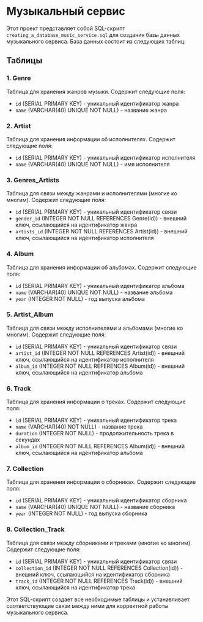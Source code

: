 # Музыкальный сервис 


Этот проект представляет собой SQL-скрипт `creating_a_database_music_service.sql` для создания базы данных музыкального сервиса. База данных состоит из следующих таблиц:

## Таблицы

### 1. Genre
Таблица для хранения жанров музыки. Содержит следующие поля:
- `id` (SERIAL PRIMARY KEY) - уникальный идентификатор жанра
- `name` (VARCHAR(40) UNIQUE NOT NULL) - название жанра

### 2. Artist
Таблица для хранения информации об исполнителях. Содержит следующие поля:
- `id` (SERIAL PRIMARY KEY) - уникальный идентификатор исполнителя
- `name` (VARCHAR(40) UNIQUE NOT NULL) - имя исполнителя

### 3. Genres_Artists
Таблица для связи между жанрами и исполнителями (многие ко многим). Содержит следующие поля:
- `id` (SERIAL PRIMARY KEY) - уникальный идентификатор связи
- `gender_id` (INTEGER NOT NULL REFERENCES Genre(id)) - внешний ключ, ссылающийся на идентификатор жанра
- `artists_id` (INTEGER NOT NULL REFERENCES Artist(id)) - внешний ключ, ссылающийся на идентификатор исполнителя

### 4. Album
Таблица для хранения информации об альбомах. Содержит следующие поля:
- `id` (SERIAL PRIMARY KEY) - уникальный идентификатор альбома
- `name` (VARCHAR(40) UNIQUE NOT NULL) - название альбома
- `year` (INTEGER NOT NULL) - год выпуска альбома

### 5. Artist_Album
Таблица для связи между исполнителями и альбомами (многие ко многим). Содержит следующие поля:
- `id` (SERIAL PRIMARY KEY) - уникальный идентификатор связи
- `artist_id` (INTEGER NOT NULL REFERENCES Artist(id)) - внешний ключ, ссылающийся на идентификатор исполнителя
- `album_id` (INTEGER NOT NULL REFERENCES Album(id)) - внешний ключ, ссылающийся на идентификатор альбома

### 6. Track
Таблица для хранения информации о треках. Содержит следующие поля:
- `id` (SERIAL PRIMARY KEY) - уникальный идентификатор трека
- `name` (VARCHAR(40) NOT NULL) - название трека
- `duration` (INTEGER NOT NULL) - продолжительность трека в секундах
- `album_id` (INTEGER NOT NULL REFERENCES Album(id)) - внешний ключ, ссылающийся на идентификатор альбома

### 7. Collection
Таблица для хранения информации о сборниках. Содержит следующие поля:
- `id` (SERIAL PRIMARY KEY) - уникальный идентификатор сборника
- `name` (VARCHAR(40) UNIQUE NOT NULL) - название сборника
- `year` (INTEGER NOT NULL) - год выпуска сборника

### 8. Collection_Track
Таблица для связи между сборниками и треками (многие ко многим). Содержит следующие поля:
- `id` (SERIAL PRIMARY KEY) - уникальный идентификатор связи
- `collection_id` (INTEGER NOT NULL REFERENCES Collection(id)) - внешний ключ, ссылающийся на идентификатор сборника
- `track_id` (INTEGER NOT NULL REFERENCES Track(id)) - внешний ключ, ссылающийся на идентификатор трека

Этот SQL-скрипт создает все необходимые таблицы и устанавливает соответствующие связи между ними для корректной работы музыкального сервиса.